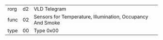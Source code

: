 
|    |   |   |
| -- | - | - |
| rorg | d2 | VLD Telegram |
| func | 02 | Sensors for Temperature, Illumination, Occupancy And Smoke |
| type | 00 | Type 0x00 |
